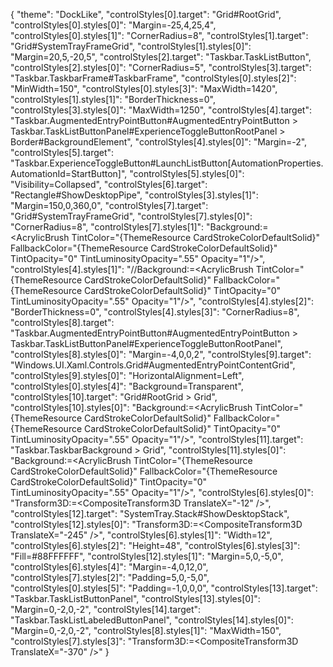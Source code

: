 {
  "theme": "DockLike",
  "controlStyles[0].target": "Grid#RootGrid",
  "controlStyles[0].styles[0]": "Margin=-25,4,25,4",
  "controlStyles[0].styles[1]": "CornerRadius=8",
  "controlStyles[1].target": "Grid#SystemTrayFrameGrid",
  "controlStyles[1].styles[0]": "Margin=20,5,-20,5",
  "controlStyles[2].target": "Taskbar.TaskListButton",
  "controlStyles[2].styles[0]": "CornerRadius=5",
  "controlStyles[3].target": "Taskbar.TaskbarFrame#TaskbarFrame",
  "controlStyles[0].styles[2]": "MinWidth=150",
  "controlStyles[0].styles[3]": "MaxWidth=1420",
  "controlStyles[1].styles[1]": "BorderThickness=0",
  "controlStyles[3].styles[0]": "MaxWidth=1250",
  "controlStyles[4].target": "Taskbar.AugmentedEntryPointButton#AugmentedEntryPointButton > Taskbar.TaskListButtonPanel#ExperienceToggleButtonRootPanel > Border#BackgroundElement",
  "controlStyles[4].styles[0]": "Margin=-2",
  "controlStyles[5].target": "Taskbar.ExperienceToggleButton#LaunchListButton[AutomationProperties.AutomationId=StartButton]",
  "controlStyles[5].styles[0]": "Visibility=Collapsed",
  "controlStyles[6].target": "Rectangle#ShowDesktopPipe",
  "controlStyles[3].styles[1]": "Margin=150,0,360,0",
  "controlStyles[7].target": "Grid#SystemTrayFrameGrid",
  "controlStyles[7].styles[0]": "CornerRadius=8",
  "controlStyles[7].styles[1]": "Background:=<AcrylicBrush TintColor=\"{ThemeResource CardStrokeColorDefaultSolid}\" FallbackColor=\"{ThemeResource CardStrokeColorDefaultSolid}\" TintOpacity=\"0\" TintLuminosityOpacity=\".55\" Opacity=\"1\"/>",
  "controlStyles[4].styles[1]": "//Background:=<AcrylicBrush TintColor=\"{ThemeResource CardStrokeColorDefaultSolid}\" FallbackColor=\"{ThemeResource CardStrokeColorDefaultSolid}\" TintOpacity=\"0\" TintLuminosityOpacity=\".55\" Opacity=\"1\"/>",
  "controlStyles[4].styles[2]": "BorderThickness=0",
  "controlStyles[4].styles[3]": "CornerRadius=8",
  "controlStyles[8].target": "Taskbar.AugmentedEntryPointButton#AugmentedEntryPointButton > Taskbar.TaskListButtonPanel#ExperienceToggleButtonRootPanel",
  "controlStyles[8].styles[0]": "Margin=-4,0,0,2",
  "controlStyles[9].target": "Windows.UI.Xaml.Controls.Grid#AugmentedEntryPointContentGrid",
  "controlStyles[9].styles[0]": "HorizontalAlignment=Left",
  "controlStyles[0].styles[4]": "Background=Transparent",
  "controlStyles[10].target": "Grid#RootGrid > Grid",
  "controlStyles[10].styles[0]": "Background:=<AcrylicBrush TintColor=\"{ThemeResource CardStrokeColorDefaultSolid}\" FallbackColor=\"{ThemeResource CardStrokeColorDefaultSolid}\" TintOpacity=\"0\" TintLuminosityOpacity=\".55\" Opacity=\"1\"/>",
  "controlStyles[11].target": "Taskbar.TaskbarBackground > Grid",
  "controlStyles[11].styles[0]": "Background:=<AcrylicBrush TintColor=\"{ThemeResource CardStrokeColorDefaultSolid}\" FallbackColor=\"{ThemeResource CardStrokeColorDefaultSolid}\" TintOpacity=\"0\" TintLuminosityOpacity=\".55\" Opacity=\"1\"/>",
  "controlStyles[6].styles[0]": "Transform3D:=<CompositeTransform3D TranslateX=\"-12\" />",
  "controlStyles[12].target": "SystemTray.Stack#ShowDesktopStack",
  "controlStyles[12].styles[0]": "Transform3D:=<CompositeTransform3D TranslateX=\"-245\" />",
  "controlStyles[6].styles[1]": "Width=12",
  "controlStyles[6].styles[2]": "Height=48",
  "controlStyles[6].styles[3]": "Fill=#88FFFFFF",
  "controlStyles[12].styles[1]": "Margin=5,0,-5,0",
  "controlStyles[6].styles[4]": "Margin=-4,0,12,0",
  "controlStyles[7].styles[2]": "Padding=5,0,-5,0",
  "controlStyles[0].styles[5]": "Padding=-1,0,0,0",
  "controlStyles[13].target": "Taskbar.TaskListButtonPanel",
  "controlStyles[13].styles[0]": "Margin=0,-2,0,-2",
  "controlStyles[14].target": "Taskbar.TaskListLabeledButtonPanel",
  "controlStyles[14].styles[0]": "Margin=0,-2,0,-2",
  "controlStyles[8].styles[1]": "MaxWidth=150",
  "controlStyles[7].styles[3]": "Transform3D:=<CompositeTransform3D TranslateX=\"-370\" />"
}
